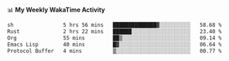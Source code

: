 <!--
**stamp711/stamp711** is a ✨ _special_ ✨ repository because its `README.md` (this file) appears on your GitHub profile.

Here are some ideas to get you started:

- 🔭 I’m currently working on ...
- 🌱 I’m currently learning ...
- 👯 I’m looking to collaborate on ...
- 🤔 I’m looking for help with ...
- 💬 Ask me about ...
- 📫 How to reach me: ...
- 😄 Pronouns: ...
- ⚡ Fun fact: ...
-->

📊 **My Weekly WakaTime Activity**

<!--START_SECTION:waka-->

```txt
sh                5 hrs 56 mins   ██████████████▓░░░░░░░░░░   58.68 %
Rust              2 hrs 22 mins   ██████░░░░░░░░░░░░░░░░░░░   23.40 %
Org               55 mins         ██▒░░░░░░░░░░░░░░░░░░░░░░   09.14 %
Emacs Lisp        40 mins         █▓░░░░░░░░░░░░░░░░░░░░░░░   06.64 %
Protocol Buffer   4 mins          ▒░░░░░░░░░░░░░░░░░░░░░░░░   00.77 %
```

<!--END_SECTION:waka-->
